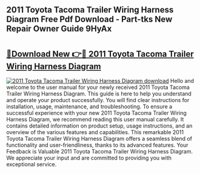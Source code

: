 ## 2011 Toyota Tacoma Trailer Wiring Harness Diagram Free Pdf Download - Part-tks New Repair Owner Guide 9HyAx

# <h2><a href="http://dfu4ac.blite.top/?on=2011+Toyota+Tacoma+Trailer+Wiring+Harness+Diagram">🔗Download New 👉🔴 2011 Toyota Tacoma Trailer Wiring Harness Diagram</a></h2>

[![2011 Toyota Tacoma Trailer Wiring Harness Diagram download](https://i.imgur.com/lujVjoI.png)](http://dfu4ac.blite.top/?on=2011+Toyota+Tacoma+Trailer+Wiring+Harness+Diagram)
Hello and welcome to the user manual for your newly received 2011 Toyota Tacoma Trailer Wiring Harness Diagram. This guide is here to help you understand and operate your product successfully. You will find clear instructions for installation, usage, maintenance, and troubleshooting. To ensure a successful experience with your new 2011 Toyota Tacoma Trailer Wiring Harness Diagram, we recommend reading this user manual carefully. It contains detailed information on product setup, usage instructions, and an overview of the various features and capabilities. This remarkable 2011 Toyota Tacoma Trailer Wiring Harness Diagram offers a seamless blend of functionality and user-friendliness, thanks to its advanced features. Your Feedback is Valuable 2011 Toyota Tacoma Trailer Wiring Harness Diagram. We appreciate your input and are committed to providing you with exceptional service.
